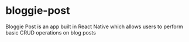 # bloggie-post

Bloggie Post is an app built in React Native which allows users to perform basic CRUD operations on blog posts
